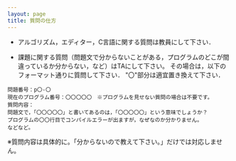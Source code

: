 ```yaml
---
layout: page
title: 質問の仕方
---
```


* アルゴリズム，エディター，C言語に関する質問は教員にして下さい．

* 課題に関する質問（問題文で分からないことがある，プログラムのどこが間違っているか分からない，など）はTAにして下さい。
その場合は，以下のフォーマット通りに質問して下さい．
"〇"部分は適宜置き換えて下さい．

~~~
問題番号：p〇-〇
現在のプログラム番号：〇〇〇〇〇　※プログラムを見せない質問の場合は不要です。
質問内容：
問題文で，「〇〇〇〇〇」と書いてあるのは，「〇〇〇〇〇」という意味でしょうか？
プログラムの〇〇行目でコンパイルエラーが出ますが，なぜなのか分かりません。
などなど。
~~~
※質問内容は具体的に。「分からないので教えて下さい。」だけでは対応しません。
